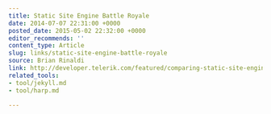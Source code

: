 ```yaml
---
title: Static Site Engine Battle Royale
date: 2014-07-07 22:31:00 +0000
posted_date: 2015-05-02 22:32:00 +0000
editor_recommends: ''
content_type: Article
slug: links/static-site-engine-battle-royale
source: Brian Rinaldi
link: http://developer.telerik.com/featured/comparing-static-site-engines/
related_tools:
- tool/jekyll.md
- tool/harp.md

---
```

